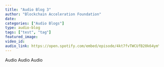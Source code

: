 ```yaml
---
title: "Audio Blog 3"
author: "Blockchain Acceleration Foundation"
date: 
categories: ["Audio Blogs"]
type: audio-blog
tags: ["test", "tag"]
featured_image: 
video_id: 
audio_link: https://open.spotify.com/embed/episode/4kt7fvTWCUfB20k64ymYGk
---
```


Audio Audio Audio
